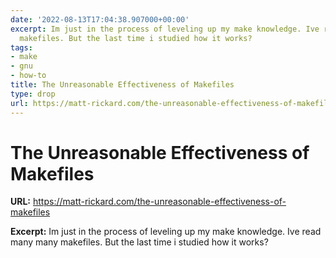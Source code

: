 ```yaml
---
date: '2022-08-13T17:04:38.907000+00:00'
excerpt: Im just in the process of leveling up my make knowledge. Ive read many many
  makefiles. But the last time i studied how it works?
tags:
- make
- gnu
- how-to
title: The Unreasonable Effectiveness of Makefiles
type: drop
url: https://matt-rickard.com/the-unreasonable-effectiveness-of-makefiles
---
```


# The Unreasonable Effectiveness of Makefiles

**URL:** https://matt-rickard.com/the-unreasonable-effectiveness-of-makefiles

**Excerpt:** Im just in the process of leveling up my make knowledge. Ive read many many makefiles. But the last time i studied how it works?
